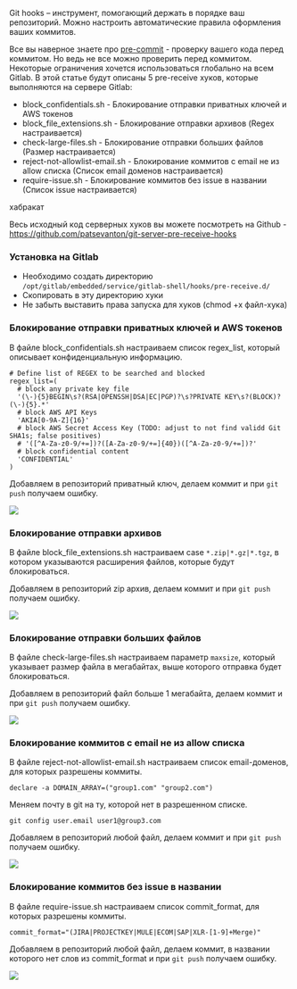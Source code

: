 Git hooks – инструмент, помогающий держать в порядке ваш репозиторий. Можно настроить автоматические правила оформления ваших коммитов. 

Все вы наверное знаете про [pre-commit](https://pre-commit.com/) - проверку вашего кода перед коммитом. Но ведь не все можно проверить перед коммитом. Некоторые ограничения хочется использоваться глобально на всем Gitlab. В этой статье будут описаны 5 pre-receive хуков, которые выполняются на сервере Gitlab:

- block_confidentials.sh - Блокирование отправки приватных ключей и AWS токенов
- block_file_extensions.sh - Блокирование отправки архивов (Regex настраивается)
- check-large-files.sh - Блокирование отправки больших файлов (Размер настраивается)
- reject-not-allowlist-email.sh - Блокирование коммитов с email не из allow списка (Список email доменов настраивается)
- require-issue.sh - Блокирование коммитов без issue в названии (Список issue настраивается)

хабракат

Весь исходный код серверных хуков вы можете посмотреть на Github - https://github.com/patsevanton/git-server-pre-receive-hooks

### Установка на Gitlab

- Необходимо создать директорию `/opt/gitlab/embedded/service/gitlab-shell/hooks/pre-receive.d/`
- Скопировать в эту директорию хуки
- Не забыть выставить права запуска для хуков (chmod +x файл-хука)

### Блокирование отправки приватных ключей и AWS токенов

В файле block_confidentials.sh настраиваем список regex_list, который описывает конфиденциальную информацию.

```
# Define list of REGEX to be searched and blocked
regex_list=(
  # block any private key file
  '(\-){5}BEGIN\s?(RSA|OPENSSH|DSA|EC|PGP)?\s?PRIVATE KEY\s?(BLOCK)?(\-){5}.*'
  # block AWS API Keys
  'AKIA[0-9A-Z]{16}'
  # block AWS Secret Access Key (TODO: adjust to not find validd Git SHA1s; false positives)
  # '([^A-Za-z0-9/+=])?([A-Za-z0-9/+=]{40})([^A-Za-z0-9/+=])?'
  # block confidential content
  'CONFIDENTIAL'
)
```

Добавляем в репозиторий приватный ключ, делаем коммит и при `git push` получаем ошибку.

![](https://habrastorage.org/webt/jq/fw/kx/jqfwkxqsg4ugu94oads9zjvm3tk.png)

###  Блокирование отправки архивов

В файле block_file_extensions.sh настраиваем case `*.zip|*.gz|*.tgz`, в котором указываются расширения файлов, которые будут блокироваться.

Добавляем в репозиторий zip архив, делаем коммит и при `git push` получаем ошибку.

![](https://habrastorage.org/webt/2s/iy/z3/2siyz35_wtazzauh8asoj5zicji.png)

### Блокирование отправки больших файлов

В файле check-large-files.sh настраиваем параметр `maxsize`, который указывает размер файла в мегабайтах, выше которого отправка будет блокироваться.

Добавляем в репозиторий файл больше 1 мегабайта, делаем коммит  и при `git push` получаем ошибку.

![](https://habrastorage.org/webt/1n/c3/sj/1nc3sjqy3yfgzjfidsuboksqju4.png)

### Блокирование коммитов с email не из allow списка

В файле reject-not-allowlist-email.sh настраиваем список email-доменов, для которых разрешены коммиты.

```
declare -a DOMAIN_ARRAY=("group1.com" "group2.com")
```

Меняем почту в git на ту, которой нет в разрешенном списке.

```
git config user.email user1@group3.com
```

Добавляем в репозиторий любой файл, делаем коммит и при `git push` получаем ошибку.

![](https://habrastorage.org/webt/lw/8w/jj/lw8wjjazuc9qonuw_g4yo4oshq8.png)

### Блокирование коммитов без issue в названии

В файле require-issue.sh настраиваем список commit_format, для которых разрешены коммиты.

```
commit_format="(JIRA|PROJECTKEY|MULE|ECOM|SAP|XLR-[1-9]+Merge)"
```

Добавляем в репозиторий любой файл, делаем коммит, в названии которого нет слов из commit_format и при `git push` получаем ошибку.

![](https://habrastorage.org/webt/z2/fk/c1/z2fkc1hgh6359ujbld7r6ph_exy.png)


